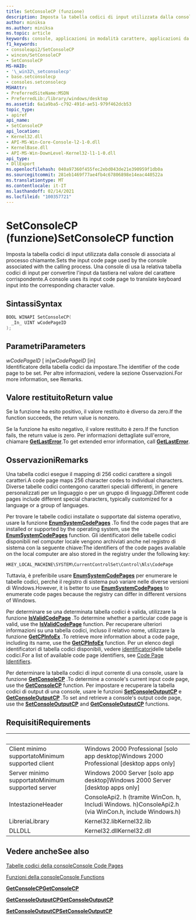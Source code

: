 ```yaml
---
title: SetConsoleCP (funzione)
description: Imposta la tabella codici di input utilizzata dalla console di associata al processo chiamante.
author: miniksa
ms.author: miniksa
ms.topic: article
keywords: console, applicazioni in modalità carattere, applicazioni da riga di comando, applicazioni di terminale, api della console
f1_keywords:
- consoleapi2/SetConsoleCP
- wincon/SetConsoleCP
- SetConsoleCP
MS-HAID:
- '\_win32\_setconsolecp'
- base.setconsolecp
- consoles.setconsolecp
MSHAttr:
- PreferredSiteName:MSDN
- PreferredLib:/library/windows/desktop
ms.assetid: 6a1a9ba5-c792-491d-ae51-979f462dcb53
topic_type:
- apiref
api_name:
- SetConsoleCP
api_location:
- Kernel32.dll
- API-MS-Win-Core-Console-l2-1-0.dll
- KernelBase.dll
- API-MS-Win-DownLevel-Kernel32-l1-1-0.dll
api_type:
- DllExport
ms.openlocfilehash: 040a97360f455fec2ebd043de21e390959f1db0a
ms.sourcegitcommit: 281eb1469f77ae4fb4c67806898e14eac440522a
ms.translationtype: MT
ms.contentlocale: it-IT
ms.lasthandoff: 02/14/2021
ms.locfileid: "100357721"
---
```

# <a name="setconsolecp-function"></a><span data-ttu-id="2ea70-104">SetConsoleCP (funzione)</span><span class="sxs-lookup"><span data-stu-id="2ea70-104">SetConsoleCP function</span></span>

<span data-ttu-id="2ea70-105">Imposta la tabella codici di input utilizzata dalla console di associata al processo chiamante.</span><span class="sxs-lookup"><span data-stu-id="2ea70-105">Sets the input code page used by the console associated with the calling process.</span></span> <span data-ttu-id="2ea70-106">Una console di usa la relativa tabella codici di input per convertire l'input da tastiera nel valore del carattere corrispondente.</span><span class="sxs-lookup"><span data-stu-id="2ea70-106">A console uses its input code page to translate keyboard input into the corresponding character value.</span></span>

## <a name="syntax"></a><span data-ttu-id="2ea70-107">Sintassi</span><span class="sxs-lookup"><span data-stu-id="2ea70-107">Syntax</span></span>

```C
BOOL WINAPI SetConsoleCP(
  _In_ UINT wCodePageID
);
```

## <a name="parameters"></a><span data-ttu-id="2ea70-108">Parametri</span><span class="sxs-lookup"><span data-stu-id="2ea70-108">Parameters</span></span>

<span data-ttu-id="2ea70-109">*wCodePageID* \[ in\]</span><span class="sxs-lookup"><span data-stu-id="2ea70-109">*wCodePageID* \[in\]</span></span>  
<span data-ttu-id="2ea70-110">Identificatore della tabella codici da impostare.</span><span class="sxs-lookup"><span data-stu-id="2ea70-110">The identifier of the code page to be set.</span></span> <span data-ttu-id="2ea70-111">Per altre informazioni, vedere la sezione Osservazioni.</span><span class="sxs-lookup"><span data-stu-id="2ea70-111">For more information, see Remarks.</span></span>

## <a name="return-value"></a><span data-ttu-id="2ea70-112">Valore restituito</span><span class="sxs-lookup"><span data-stu-id="2ea70-112">Return value</span></span>

<span data-ttu-id="2ea70-113">Se la funzione ha esito positivo, il valore restituito è diverso da zero.</span><span class="sxs-lookup"><span data-stu-id="2ea70-113">If the function succeeds, the return value is nonzero.</span></span>

<span data-ttu-id="2ea70-114">Se la funzione ha esito negativo, il valore restituito è zero.</span><span class="sxs-lookup"><span data-stu-id="2ea70-114">If the function fails, the return value is zero.</span></span> <span data-ttu-id="2ea70-115">Per informazioni dettagliate sull'errore, chiamare [**GetLastError**](/windows/win32/api/errhandlingapi/nf-errhandlingapi-getlasterror).</span><span class="sxs-lookup"><span data-stu-id="2ea70-115">To get extended error information, call [**GetLastError**](/windows/win32/api/errhandlingapi/nf-errhandlingapi-getlasterror).</span></span>

## <a name="remarks"></a><span data-ttu-id="2ea70-116">Osservazioni</span><span class="sxs-lookup"><span data-stu-id="2ea70-116">Remarks</span></span>

<span data-ttu-id="2ea70-117">Una tabella codici esegue il mapping di 256 codici carattere a singoli caratteri.</span><span class="sxs-lookup"><span data-stu-id="2ea70-117">A code page maps 256 character codes to individual characters.</span></span> <span data-ttu-id="2ea70-118">Diverse tabelle codici contengono caratteri speciali differenti, in genere personalizzati per un linguaggio o per un gruppo di linguaggi.</span><span class="sxs-lookup"><span data-stu-id="2ea70-118">Different code pages include different special characters, typically customized for a language or a group of languages.</span></span>

<span data-ttu-id="2ea70-119">Per trovare le tabelle codici installate o supportate dal sistema operativo, usare la funzione [**EnumSystemCodePages**](/windows/win32/api/winnls/nf-winnls-enumsystemcodepagesa) .</span><span class="sxs-lookup"><span data-stu-id="2ea70-119">To find the code pages that are installed or supported by the operating system, use the [**EnumSystemCodePages**](/windows/win32/api/winnls/nf-winnls-enumsystemcodepagesa) function.</span></span> <span data-ttu-id="2ea70-120">Gli identificatori delle tabelle codici disponibili nel computer locale vengono archiviati anche nel registro di sistema con la seguente chiave:</span><span class="sxs-lookup"><span data-stu-id="2ea70-120">The identifiers of the code pages available on the local computer are also stored in the registry under the following key:</span></span>

`HKEY_LOCAL_MACHINE\SYSTEM\CurrentControlSet\Control\Nls\CodePage`

<span data-ttu-id="2ea70-121">Tuttavia, è preferibile usare [**EnumSystemCodePages**](/windows/win32/api/winnls/nf-winnls-enumsystemcodepagesa) per enumerare le tabelle codici, perché il registro di sistema può variare nelle diverse versioni di Windows.</span><span class="sxs-lookup"><span data-stu-id="2ea70-121">However, it is better to use [**EnumSystemCodePages**](/windows/win32/api/winnls/nf-winnls-enumsystemcodepagesa) to enumerate code pages because the registry can differ in different versions of Windows.</span></span>

<span data-ttu-id="2ea70-122">Per determinare se una determinata tabella codici è valida, utilizzare la funzione [**IsValidCodePage**](/windows/win32/api/winnls/nf-winnls-isvalidcodepage) .</span><span class="sxs-lookup"><span data-stu-id="2ea70-122">To determine whether a particular code page is valid, use the [**IsValidCodePage**](/windows/win32/api/winnls/nf-winnls-isvalidcodepage) function.</span></span> <span data-ttu-id="2ea70-123">Per recuperare ulteriori informazioni su una tabella codici, incluso il relativo nome, utilizzare la funzione [**GetCPInfoEx**](/windows/win32/api/winnls/nf-winnls-getcpinfoexa) .</span><span class="sxs-lookup"><span data-stu-id="2ea70-123">To retrieve more information about a code page, including its name, use the [**GetCPInfoEx**](/windows/win32/api/winnls/nf-winnls-getcpinfoexa) function.</span></span> <span data-ttu-id="2ea70-124">Per un elenco degli identificatori di tabella codici disponibili, vedere [identificatori](/windows/win32/intl/code-page-identifiers)delle tabelle codici.</span><span class="sxs-lookup"><span data-stu-id="2ea70-124">For a list of available code page identifiers, see [Code Page Identifiers](/windows/win32/intl/code-page-identifiers).</span></span>

<span data-ttu-id="2ea70-125">Per determinare la tabella codici di input corrente di una console, usare la funzione [**GetConsoleCP**](getconsolecp.md) .</span><span class="sxs-lookup"><span data-stu-id="2ea70-125">To determine a console's current input code page, use the [**GetConsoleCP**](getconsolecp.md) function.</span></span> <span data-ttu-id="2ea70-126">Per impostare e recuperare la tabella codici di output di una console, usare le funzioni [**SetConsoleOutputCP**](setconsoleoutputcp.md) e [**GetConsoleOutputCP**](getconsoleoutputcp.md) .</span><span class="sxs-lookup"><span data-stu-id="2ea70-126">To set and retrieve a console's output code page, use the [**SetConsoleOutputCP**](setconsoleoutputcp.md) and [**GetConsoleOutputCP**](getconsoleoutputcp.md) functions.</span></span>

## <a name="requirements"></a><span data-ttu-id="2ea70-127">Requisiti</span><span class="sxs-lookup"><span data-stu-id="2ea70-127">Requirements</span></span>

| &nbsp; | &nbsp; |
|-|-|
| <span data-ttu-id="2ea70-128">Client minimo supportato</span><span class="sxs-lookup"><span data-stu-id="2ea70-128">Minimum supported client</span></span> | <span data-ttu-id="2ea70-129">Windows 2000 Professional \[solo app desktop\]</span><span class="sxs-lookup"><span data-stu-id="2ea70-129">Windows 2000 Professional \[desktop apps only\]</span></span> |
| <span data-ttu-id="2ea70-130">Server minimo supportato</span><span class="sxs-lookup"><span data-stu-id="2ea70-130">Minimum supported server</span></span> | <span data-ttu-id="2ea70-131">Windows 2000 Server \[solo app desktop\]</span><span class="sxs-lookup"><span data-stu-id="2ea70-131">Windows 2000 Server \[desktop apps only\]</span></span> |
| <span data-ttu-id="2ea70-132">Intestazione</span><span class="sxs-lookup"><span data-stu-id="2ea70-132">Header</span></span> | <span data-ttu-id="2ea70-133">ConsoleApi2. h (tramite WinCon. h, Includi Windows. h)</span><span class="sxs-lookup"><span data-stu-id="2ea70-133">ConsoleApi2.h (via WinCon.h, include Windows.h)</span></span> |
| <span data-ttu-id="2ea70-134">Libreria</span><span class="sxs-lookup"><span data-stu-id="2ea70-134">Library</span></span> | <span data-ttu-id="2ea70-135">Kernel32.lib</span><span class="sxs-lookup"><span data-stu-id="2ea70-135">Kernel32.lib</span></span> |
| <span data-ttu-id="2ea70-136">DLL</span><span class="sxs-lookup"><span data-stu-id="2ea70-136">DLL</span></span> | <span data-ttu-id="2ea70-137">Kernel32.dll</span><span class="sxs-lookup"><span data-stu-id="2ea70-137">Kernel32.dll</span></span> |

## <a name="see-also"></a><span data-ttu-id="2ea70-138">Vedere anche</span><span class="sxs-lookup"><span data-stu-id="2ea70-138">See also</span></span>

[<span data-ttu-id="2ea70-139">Tabelle codici della console</span><span class="sxs-lookup"><span data-stu-id="2ea70-139">Console Code Pages</span></span>](console-code-pages.md)

[<span data-ttu-id="2ea70-140">Funzioni della console</span><span class="sxs-lookup"><span data-stu-id="2ea70-140">Console Functions</span></span>](console-functions.md)

[<span data-ttu-id="2ea70-141">**GetConsoleCP**</span><span class="sxs-lookup"><span data-stu-id="2ea70-141">**GetConsoleCP**</span></span>](getconsolecp.md)

[<span data-ttu-id="2ea70-142">**GetConsoleOutputCP**</span><span class="sxs-lookup"><span data-stu-id="2ea70-142">**GetConsoleOutputCP**</span></span>](getconsoleoutputcp.md)

[<span data-ttu-id="2ea70-143">**SetConsoleOutputCP**</span><span class="sxs-lookup"><span data-stu-id="2ea70-143">**SetConsoleOutputCP**</span></span>](setconsoleoutputcp.md)